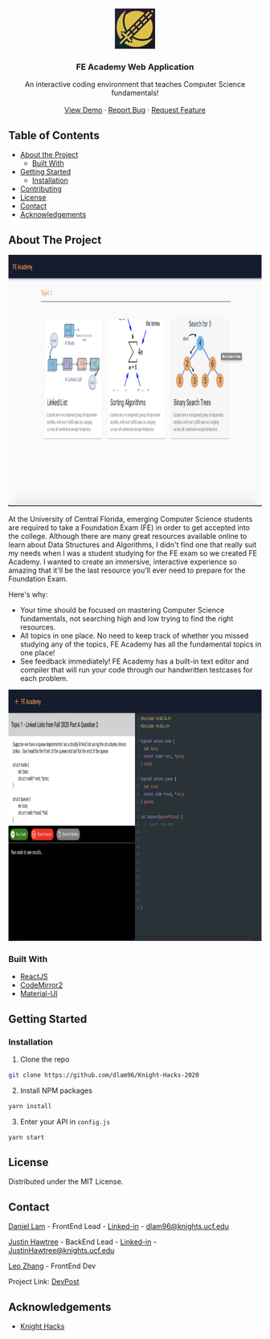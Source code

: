 <!-- PROJECT SHIELDS -->
<!--
*** I'm using markdown "reference style" links for readability.
*** Reference links are enclosed in brackets [ ] instead of parentheses ( ).
*** See the bottom of this document for the declaration of the reference variables
*** for contributors-url, forks-url, etc. This is an optional, concise syntax you may use.
*** https://www.markdownguide.org/basic-syntax/#reference-style-links
-->



<!-- PROJECT LOGO -->
<br />
<p align="center">
  <a href="https://github.com/dlam96/Knight-Hacks-2020">
    <img src="images/logo.png" alt="Logo" width="80" height="80">
  </a>

  <h3 align="center">FE Academy Web Application</h3>

  <p align="center">
    An interactive coding environment that teaches Computer Science fundamentals!
    <br />
    <br />
    <a href="https://github.com/dlam96/Knight-Hacks-2020/">View Demo</a>
    ·
    <a href="https://github.com/dlam96/Knight-Hacks-2020/issues">Report Bug</a>
    ·
    <a href="https://github.com/dlam96/Knight-Hacks-2020/issues">Request Feature</a>
  </p>
</p>



<!-- TABLE OF CONTENTS -->
## Table of Contents

* [About the Project](#about-the-project)
  * [Built With](#built-with)
* [Getting Started](#getting-started)
  * [Installation](#installation)
* [Contributing](#contributing)
* [License](#license)
* [Contact](#contact)
* [Acknowledgements](#acknowledgements)



<!-- ABOUT THE PROJECT -->
## About The Project
<p align="center">
  <a href="https://github.com/dlam96/Knight-Hacks-2020">
    <img src="images/demo1.png" alt="Logo" width="1000" height="500">
  </a>
</p>

At the University of Central Florida, emerging Computer Science students are required to take a Foundation Exam (FE) in order to get accepted into the college. Although there are many great resources available online to learn about Data Structures and Algorithms, I didn't find one that really suit my needs when I was a student studying for the FE exam so we created FE Academy. I wanted to create an immersive, interactive experience so amazing that it'll be the last resource you'll ever need to prepare for the Foundation Exam.

Here's why:
* Your time should be focused on mastering Computer Science fundamentals, not searching high and low trying to find the right resources.
* All topics in one place. No need to keep track of whether you missed studying any of the topics, FE Academy has all the fundamental topics in one place!
* See feedback immediately! FE Academy has a built-in text editor and compiler that will run your code through our handwritten testcases for each problem. 

<p align="center">
  <a href="https://github.com/dlam96/Knight-Hacks-2020">
    <img src="images/demo2.png" alt="Logo" width="1000" height="500">
  </a>
</p>

### Built With
* [ReactJS](https://reactjs.org)
* [CodeMirror2](https://www.npmjs.com/package/react-codemirror2)
* [Material-UI](https://material-ui.com/)

<!-- GETTING STARTED -->
## Getting Started

### Installation

1. Clone the repo
```sh
git clone https://github.com/dlam96/Knight-Hacks-2020
```
2. Install NPM packages
```sh
yarn install
```
3. Enter your API in `config.js`
```sh
yarn start
```


<!-- LICENSE -->
## License

Distributed under the MIT License. 


<!-- CONTACT -->
## Contact

[Daniel Lam](https://github.com/dlam96) - FrontEnd Lead - [Linked-in](https://www.linkedin.com/in/dlam96) - dlam96@knights.ucf.edu

[Justin Hawtree](https://github.com/JustinHawtree) - BackEnd Lead - [Linked-in](https://www.linkedin.com/in/justin-hawtree) - JustinHawtree@knights.ucf.edu

[Leo Zhang](https://github.com/leozhang1) - FrontEnd Dev 

Project Link: [DevPost](https://devpost.com/software/fe-academy?ref_content=user-portfolio&ref_feature=in_progress)



<!-- ACKNOWLEDGEMENTS -->
## Acknowledgements
* [Knight Hacks](https://knighthacks.org/)



<!-- MARKDOWN LINKS & IMAGES -->
<!-- https://www.markdownguide.org/basic-syntax/#reference-style-links -->
[product-screenshot]: images/demo1.png
